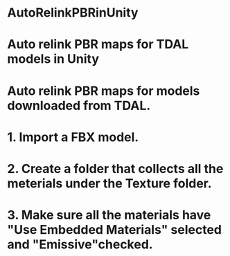 # AutoRelinkPBRinUnity
# Auto relink PBR maps for TDAL models in Unity
# Auto relink PBR maps for models downloaded from TDAL.
# 1. Import a FBX model.
# 2. Create a folder that collects all the meterials under the Texture folder.
# 3. Make sure all the materials have "Use Embedded Materials" selected and "Emissive"checked.

